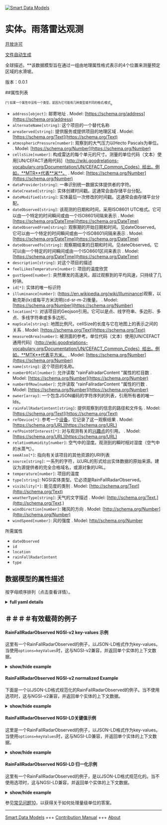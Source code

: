 <!-- 10-Header -->  
[![Smart Data Models](https://smartdatamodels.org/wp-content/uploads/2022/01/SmartDataModels_logo.png "Logo")](https://smartdatamodels.org)  
实体。雨落雷达观测  
=========<!-- /10-Header -->  
<!-- 15-License -->  
[开放许可](https://github.com/smart-data-models//dataModel.Environment/blob/master/RainFallRadarObserved/LICENSE.md)  
[文件自动生成](https://docs.google.com/presentation/d/e/2PACX-1vTs-Ng5dIAwkg91oTTUdt8ua7woBXhPnwavZ0FxgR8BsAI_Ek3C5q97Nd94HS8KhP-r_quD4H0fgyt3/pub?start=false&loop=false&delayms=3000#slide=id.gb715ace035_0_60)  
<!-- /15-License -->  
<!-- 20-Description -->  
全球描述。**该数据模型旨在通过一组由地理属性格式表示的4个位置来测量预定区域的水滑坡。  
版本：0.0.1  
<!-- /20-Description -->  
<!-- 30-PropertiesList -->  

##属性列表  

<sup><sub>[*] 如果一个属性中没有一个类型，是因为它可能有几种类型或不同的格式/模式</sub></sup>。  
- `address[object]`: 邮寄地址  . Model: [https://schema.org/address](https://schema.org/address)- `alternateName[string]`: 这个项目的一个替代名称  - `areaServed[string]`: 提供服务或提供项目的地理区域  . Model: [https://schema.org/Text](https://schema.org/Text)- `atmosphericPressure[number]`: 观察到的大气压力以Hecto Pascals为单位。  . Model: [https://schema.org/Number](https://schema.org/Number)- `cellsSize[number]`: 构成雷达的每个单元的尺寸。测量的单位代码（文本）使用[UN/CEFACT通用代码]（http://wiki.goodrelations-vocabulary.org/Documentation/UN/CEFACT_Common_Codes）给出。例如，**MTR**代表**米**。  . Model: [https://schema.org/Number](https://schema.org/Number)- `dataProvider[string]`: 一串识别统一数据实体提供者的字符。  - `dateCreated[string]`: 实体创建时间戳。这通常会由存储平台分配。  - `dateModified[string]`: 实体最后一次修改的时间戳。这通常会由存储平台分配。  - `dateObserved[string]`: 该观测的日期和时间，采用ISO8601 UTC格式。它可以由一个特定的时间瞬间或由一个ISO8601间隔来表示  . Model: [https://schema.org/DateTime](https://schema.org/DateTime)- `dateObservedFrom[string]`: 观察期的开始日期和时间。见dateObserved。它可以由一个特定的时间瞬间或由一个ISO8601间隔来表示  . Model: [https://schema.org/DateTime](https://schema.org/DateTime)- `dateObservedTo[string]`: 观察期结束的日期和时间。见dateObserved。它可以由一个特定的时间瞬间或由一个ISO8601区间来表示  . Model: [https://schema.org/DateTime](https://schema.org/DateTime)- `description[string]`: 对这个项目的描述  - `feelLikesTemperature[number]`: 项目的温度欣赏  - `gustSpeed[number]`: 突然爆发的高速风，超过观察到的平均风速，只持续了几秒钟。  - `id[*]`: 实体的唯一标识符  - `illuminance[number]`: (https://en.wikipedia.org/wiki/Illuminance)观察，以勒克斯(lx)或每平方米流明(cd-sr-m-2)衡量。  . Model: [https://schema.org/Number](https://schema.org/Number)- `location[*]`: 对该项目的Geojson引用。它可以是点、线字符串、多边形、多点、多线字符串或多多边形。  - `mapScale[string]`: 地图比例尺。cellSize的长度与它在地图上的表示之间的关系  . Model: [https://schema.org/Text](https://schema.org/Text)- `measuredArea[number]`: 被测面的参考。单位代码（文本）使用[UN/CEFACT通用代码]（http://wiki.goodrelations-vocabulary.org/Documentation/UN/CEFACT_Common_Codes）给出。例如，**MTK**代表平方米。  . Model: [https://schema.org/Number](https://schema.org/Number)- `name[string]`: 这个项目的名称。  - `numberOfCol[number]`: 允许读取 "rainFallradarContent "属性的栏目数  . Model: [https://schema.org/Number](https://schema.org/Number)- `numberOfRow[number]`: 允许读取 "rainFallradarContent "属性的行数  . Model: [https://schema.org/Number](https://schema.org/Number)- `owner[array]`: 一个包含JSON编码的字符序列的列表，引用所有者的唯一Ids。  - `rainFallRadarContent[string]`: 提供观察到的信息的路径和文件名  . Model: [https://schema.org/Text](https://schema.org/Text)- `refDevice[*]`: 参考一个[设备](https://github.com/smart-data-models/dataModel.Device/blob/master/Device/doc/spec.md)，它记录了这一观察结果  . Model: [https://schema.org/URL](https://schema.org/URL)- `refPointOfInterest[*]`: 对与观测有关的[兴趣点](https://github.com/smart-data-models/dataModel.PointOfInterest/blob/master/PointOfInterest/doc/spec.md)的引用。  . Model: [https://schema.org/URL](https://schema.org/URL)- `relativeHumidity[number]`: 空气中的湿度。观测到的瞬时相对湿度（空气中的水蒸气）。  - `seeAlso[*]`: 指向有关该项目的其他资源的URI列表  - `source[string]`: 一系列的字符，以URL的形式给出实体数据的原始来源。建议为源提供者的完全合格域名，或源对象的URL。  - `temperature[number]`: 项目的温度  - `type[string]`: NGSI实体类型。它必须是RainFallRadarObserved。  - `visibility[*]`: 能见度的类别  . Model: [http://schema.org/Text](http://schema.org/Text)- `weatherType[string]`: 天气的文字描述  . Model: [http://schema.org/Text.](http://schema.org/Text.)- `windDirection[number]`: 赌风的方向  . Model: [http://schema.org/Number](http://schema.org/Number)- `windSpeed[number]`: 风的强度  . Model: [http//schema.org/Number](http//schema.org/Number)<!-- /30-PropertiesList -->  
<!-- 35-RequiredProperties -->  
所需属性  
- `dateObserved`  - `id`  - `location`  - `rainFallRadarContent`  - `type`  <!-- /35-RequiredProperties -->  
<!-- 40-RequiredProperties -->  
<!-- /40-RequiredProperties -->  
<!-- 50-DataModelHeader -->  
## 数据模型的属性描述  
按字母顺序排列（点击查看详情）。  
<!-- /50-DataModelHeader -->  
<!-- 60-ModelYaml -->  
<details><summary><strong>full yaml details</strong></summary>    
```yaml  
RainFallRadarObserved:    
  description: 'The Data Model is intended to measure the water slides on a predefined area by a set of 4 Location represented by a Geo property format.'    
  properties:    
    address:    
      description: 'The mailing address'    
      properties:    
        addressCountry:    
          description: 'Property. The country. For example, Spain. Model:''https://schema.org/addressCountry'''    
          type: string    
        addressLocality:    
          description: 'Property. The locality in which the street address is, and which is in the region. Model:''https://schema.org/addressLocality'''    
          type: string    
        addressRegion:    
          description: 'Property. The region in which the locality is, and which is in the country. Model:''https://schema.org/addressRegion'''    
          type: string    
        postOfficeBoxNumber:    
          description: 'Property. The post office box number for PO box addresses. For example, 03578. Model:''https://schema.org/postOfficeBoxNumber'''    
          type: string    
        postalCode:    
          description: 'Property. The postal code. For example, 24004. Model:''https://schema.org/https://schema.org/postalCode'''    
          type: string    
        streetAddress:    
          description: 'Property. The street address. Model:''https://schema.org/streetAddress'''    
          type: string    
      type: object    
      x-ngsi:    
        model: https://schema.org/address    
        type: Property    
    alternateName:    
      description: 'An alternative name for this item'    
      type: string    
      x-ngsi:    
        type: Property    
    areaServed:    
      description: 'The geographic area where a service or offered item is provided'    
      type: string    
      x-ngsi:    
        model: https://schema.org/Text    
        type: Property    
    atmosphericPressure:    
      description: 'The atmospheric pressure observed measured in Hecto Pascals'    
      minimum: 0    
      type: number    
      x-ngsi:    
        model: https://schema.org/Number    
        type: Property    
        units: 'Hecto pascals'    
    cellsSize:    
      description: 'Size of each cell constituting the radar. The unit code (text) of measurement is given using the [UN/CEFACT Common Codes](http://wiki.goodrelations-vocabulary.org/Documentation/UN/CEFACT_Common_Codes). For instance, **MTR** represents **Meters**'    
      type: number    
      x-ngsi:    
        model: https://schema.org/Number    
        type: Property    
    dataProvider:    
      description: 'A sequence of characters identifying the provider of the harmonised data entity.'    
      type: string    
      x-ngsi:    
        type: Property    
    dateCreated:    
      description: 'Entity creation timestamp. This will usually be allocated by the storage platform.'    
      format: date-time    
      type: string    
      x-ngsi:    
        type: Property    
    dateModified:    
      description: 'Timestamp of the last modification of the entity. This will usually be allocated by the storage platform.'    
      format: date-time    
      type: string    
      x-ngsi:    
        type: Property    
    dateObserved:    
      description: 'The date and time of this observation in ISO8601 UTC format. It can be represented by a specific time instant or by an ISO8601 interval'    
      format: date-time    
      type: string    
      x-ngsi:    
        model: https://schema.org/DateTime    
        type: Property    
    dateObservedFrom:    
      description: 'Observation period start date and time. See dateObserved. It can be represented by a specific time instant or by an ISO8601 interval'    
      format: date-time    
      type: string    
      x-ngsi:    
        model: https://schema.org/DateTime    
        type: Property    
    dateObservedTo:    
      description: 'Observation period end date and time. See dateObserved. It can be represented by a specific time instant or by an ISO8601 interval'    
      format: date-time    
      type: string    
      x-ngsi:    
        model: https://schema.org/DateTime    
        type: Property    
    description:    
      description: 'A description of this item'    
      type: string    
      x-ngsi:    
        type: Property    
    feelLikesTemperature:    
      description: 'Temperature appreciation of the item'    
      type: number    
      x-ngsi:    
        type: Property    
    gustSpeed:    
      description: 'A sudden burst of high-speed wind over the observed average wind speed lasting only for a few seconds.'    
      type: number    
      x-ngsi:    
        type: Property    
    id:    
      anyOf: &rainfallradarobserved_-_properties_-_owner_-_items_-_anyof    
        - description: 'Property. Identifier format of any NGSI entity'    
          maxLength: 256    
          minLength: 1    
          pattern: ^[\w\-\.\{\}\$\+\*\[\]`|~^@!,:\\]+$    
          type: string    
        - description: 'Property. Identifier format of any NGSI entity'    
          format: uri    
          type: string    
      description: 'Unique identifier of the entity'    
      x-ngsi:    
        type: Property    
    illuminance:    
      description: '(https://en.wikipedia.org/wiki/Illuminance) observed measured in lux (lx) or lumens per square metre (cd·sr·m−2).'    
      minimum: 0    
      type: number    
      x-ngsi:    
        model: https://schema.org/Number    
        type: Property    
    location:    
      description: 'Geojson reference to the item. It can be Point, LineString, Polygon, MultiPoint, MultiLineString or MultiPolygon'    
      oneOf:    
        - description: 'GeoProperty. Geojson reference to the item. Point'    
          properties:    
            bbox:    
              items:    
                type: number    
              minItems: 4    
              type: array    
            coordinates:    
              items:    
                type: number    
              minItems: 2    
              type: array    
            type:    
              enum:    
                - Point    
              type: string    
          required:    
            - type    
            - coordinates    
          title: 'GeoJSON Point'    
          type: object    
        - description: 'GeoProperty. Geojson reference to the item. LineString'    
          properties:    
            bbox:    
              items:    
                type: number    
              minItems: 4    
              type: array    
            coordinates:    
              items:    
                items:    
                  type: number    
                minItems: 2    
                type: array    
              minItems: 2    
              type: array    
            type:    
              enum:    
                - LineString    
              type: string    
          required:    
            - type    
            - coordinates    
          title: 'GeoJSON LineString'    
          type: object    
        - description: 'GeoProperty. Geojson reference to the item. Polygon'    
          properties:    
            bbox:    
              items:    
                type: number    
              minItems: 4    
              type: array    
            coordinates:    
              items:    
                items:    
                  items:    
                    type: number    
                  minItems: 2    
                  type: array    
                minItems: 4    
                type: array    
              type: array    
            type:    
              enum:    
                - Polygon    
              type: string    
          required:    
            - type    
            - coordinates    
          title: 'GeoJSON Polygon'    
          type: object    
        - description: 'GeoProperty. Geojson reference to the item. MultiPoint'    
          properties:    
            bbox:    
              items:    
                type: number    
              minItems: 4    
              type: array    
            coordinates:    
              items:    
                items:    
                  type: number    
                minItems: 2    
                type: array    
              type: array    
            type:    
              enum:    
                - MultiPoint    
              type: string    
          required:    
            - type    
            - coordinates    
          title: 'GeoJSON MultiPoint'    
          type: object    
        - description: 'GeoProperty. Geojson reference to the item. MultiLineString'    
          properties:    
            bbox:    
              items:    
                type: number    
              minItems: 4    
              type: array    
            coordinates:    
              items:    
                items:    
                  items:    
                    type: number    
                  minItems: 2    
                  type: array    
                minItems: 2    
                type: array    
              type: array    
            type:    
              enum:    
                - MultiLineString    
              type: string    
          required:    
            - type    
            - coordinates    
          title: 'GeoJSON MultiLineString'    
          type: object    
        - description: 'GeoProperty. Geojson reference to the item. MultiLineString'    
          properties:    
            bbox:    
              items:    
                type: number    
              minItems: 4    
              type: array    
            coordinates:    
              items:    
                items:    
                  items:    
                    items:    
                      type: number    
                    minItems: 2    
                    type: array    
                  minItems: 4    
                  type: array    
                type: array    
              type: array    
            type:    
              enum:    
                - MultiPolygon    
              type: string    
          required:    
            - type    
            - coordinates    
          title: 'GeoJSON MultiPolygon'    
          type: object    
      x-ngsi:    
        type: GeoProperty    
    mapScale:    
      description: 'Map Scale. Relationship between the length of the cellSize and its representation on the map'    
      type: string    
      x-ngsi:    
        model: https://schema.org/Text    
        type: Property    
    measuredArea:    
      description: 'Reference of the surface measured. The unit code (text) is given using the [UN/CEFACT Common Codes](http://wiki.goodrelations-vocabulary.org/Documentation/UN/CEFACT_Common_Codes). For instance, **MTK** represents Square Meters'    
      minimum: 0    
      type: number    
      x-ngsi:    
        model: https://schema.org/Number    
        type: Property    
        units: 'square meters'    
    name:    
      description: 'The name of this item.'    
      type: string    
      x-ngsi:    
        type: Property    
    numberOfCol:    
      description: 'Number of Cols allowing the reading of the `rainFallradarContent` attribute'    
      minimum: 0    
      type: number    
      x-ngsi:    
        model: https://schema.org/Number    
        type: Property    
    numberOfRow:    
      description: 'Number of Rows allowing the reading of the `rainFallradarContent` attribute'    
      minimum: 0    
      type: number    
      x-ngsi:    
        model: https://schema.org/Number    
        type: Property    
    owner:    
      description: 'A List containing a JSON encoded sequence of characters referencing the unique Ids of the owner(s)'    
      items:    
        anyOf: *rainfallradarobserved_-_properties_-_owner_-_items_-_anyof    
        description: 'Property. Unique identifier of the entity'    
      type: array    
      x-ngsi:    
        type: Property    
    rainFallRadarContent:    
      description: 'Path and filename which provided the information observed'    
      type: string    
      x-ngsi:    
        model: https://schema.org/Text    
        type: Property    
    refDevice:    
      anyOf:    
        - description: 'Property. Identifier format of any NGSI entity'    
          maxLength: 256    
          minLength: 1    
          pattern: ^[\w\-\.\{\}\$\+\*\[\]`|~^@!,:\\]+$    
          type: string    
        - description: 'Property. Identifier format of any NGSI entity'    
          format: uri    
          type: string    
      description: 'Reference to a [Device](https://github.com/smart-data-models/dataModel.Device/blob/master/Device/doc/spec.md) which captured this observation'    
      x-ngsi:    
        model: https://schema.org/URL    
        type: Relationship    
    refPointOfInterest:    
      anyOf:    
        - description: 'Property. Identifier format of any NGSI entity'    
          maxLength: 256    
          minLength: 1    
          pattern: ^[\w\-\.\{\}\$\+\*\[\]`|~^@!,:\\]+$    
          type: string    
        - description: 'Property. Identifier format of any NGSI entity'    
          format: uri    
          type: string    
      description: 'Reference to a [PointOfInterest](https://github.com/smart-data-models/dataModel.PointOfInterest/blob/master/PointOfInterest/doc/spec.md) linked with the observation'    
      x-ngsi:    
        model: https://schema.org/URL    
        type: Relationship    
    relativeHumidity:    
      description: 'Humidity in the Air. Observed instantaneous relative humidity (water vapour in air)'    
      maximum: 1    
      minimum: 0    
      type: number    
      x-ngsi:    
        type: Property    
    seeAlso:    
      description: 'list of uri pointing to additional resources about the item'    
      oneOf:    
        - items:    
            format: uri    
            type: string    
          minItems: 1    
          type: array    
        - format: uri    
          type: string    
      x-ngsi:    
        type: Property    
    source:    
      description: 'A sequence of characters giving the original source of the entity data as a URL. Recommended to be the fully qualified domain name of the source provider, or the URL to the source object.'    
      type: string    
      x-ngsi:    
        type: Property    
    temperature:    
      description: 'Temperature of the item'    
      type: number    
      x-ngsi:    
        type: Property    
    type:    
      description: 'NGSI Entity type. It has to be RainFallRadarObserved'    
      enum:    
        - RainFallRadarObserved    
      type: string    
      x-ngsi:    
        type: Property    
    visibility:    
      anyOf:    
        - enum:    
            - veryPoor    
            - poor    
            - moderate    
            - good    
            - veryGood    
            - excellent    
          type: string    
        - minimum: 0    
          type: number    
      description: 'Categories of visibility'    
      x-ngsi:    
        model: http://schema.org/Text    
        type: Property    
    weatherType:    
      description: 'Text description of the weather'    
      type: string    
      x-ngsi:    
        model: http://schema.org/Text.    
        type: Property    
    windDirection:    
      description: 'Direction of the wind bet'    
      maximum: 360    
      minimum: 0    
      type: number    
      x-ngsi:    
        model: http://schema.org/Number    
        type: Property    
    windSpeed:    
      description: 'Intensity of the wind'    
      minimum: 0    
      type: number    
      x-ngsi:    
        model: http//schema.org/Number    
        type: Property    
  required:    
    - id    
    - type    
    - location    
    - dateObserved    
    - rainFallRadarContent    
  type: object    
  x-derived-from: ""    
  x-disclaimer: 'Redistribution and use in source and binary forms, with or without modification, are permitted  provided that the license conditions are met. Copyleft (c) 2021 Contributors to Smart Data Models Program'    
  x-license-url: https://github.com/smart-data-models/dataModel.Environment/blob/master/RainFallRadarObserved/LICENSE.md    
  x-model-schema: https://smart-data-models.github.io/dataModel.Weather/RainFallRadarObserved/schema.json    
  x-model-tags: ""    
  x-version: 0.0.1    
```  
</details>    
<!-- /60-ModelYaml -->  
<!-- 70-MiddleNotes -->  
<!-- /70-MiddleNotes -->  
<!-- 80-Examples -->  
## ＃＃＃＃有效载荷的例子  
#### RainFallRadarObserved NGSI-v2 key-values 示例  
这里有一个RainFallRadarObserved的例子，以JSON-LD格式作为key-values。当使用`options=keyValues`时，这与NGSI-v2兼容，并返回单个实体的上下文数据。  
<details><summary><strong>show/hide example</strong></summary>    
```json  
{  
  "id": "urn:ngsi-ld:RainFallRadarObserved:RainFallRadarObserved:MNCA-RFRO-018",  
  "type": "RainFallRadarObserved",  
  "name": "MNCA-RFRO-018",  
  "alternateName": "AirPort global Observation",  
  "description": "Rain fall Radar Observation",  
  "location": {  
    "type": "Polygon",  
    "coordinates": [[  
      [43.66,7.19],  
      [44.66,7.19],  
      [44.66,7.21],  
      [43.66,7.21],  
      [43.66,7.19]  
    ]]  
  },  
  "address": {  
    "addressCountry": "FR",  
    "addressLocality": "Nice",  
    "streetAddress": "Airport Area Coverage + 4 km distance"  
  },  
  "areaServed": "Nice Aeroport",  
  "refDevice": "urn:ngsi-ld:Device:NCE-RFRO-018",  
  "dateObserved": "2020-03-17T08:30:00Z",  
  "dateObservedFrom": "2020-03-17T08:30:00Z",  
  "dateObservedTo": "2020-03-17T08:45:00Z",  
  "rainFallRadarContent": "https://particuliers/rainFallRadar/NCE-RFRO-018-2020-03-17T08:30:00",  
  "numberOfRow": 25,  
  "numberOfCol": 48,  
  "cellsSize": 1,  
  "mapScale": "1/10.000",  
  "measuredArea": 250  
}  
```  
</details>  
#### RainFallRadarObserved NGSI-v2 normalized Example  
下面是一个以JSON-LD格式规范化的RainFallRadarObserved的例子。当不使用选项时，这与NGSI-v2兼容，并返回单个实体的上下文数据。  
<details><summary><strong>show/hide example</strong></summary>    
```json  
{  
	"id": "urn:ngsi-ld:RainFallRadarObserved:RainFallRadarObserved:MNCA-RFRO-018",  
	"type": "RainFallRadarObserved",  
	"name": {  
		"type": "Property",  
		"value": "MNCA-RFRO-018"  
	},  
	"alternateName": {  
		"type": "Property",  
		"value": "AirPort  global Observation"  
	},  
	"description": {  
		"type": "Property",  
		"value": "Rain fall Radar Observation"  
	},  
	"location": {  
		"type": "GeoProperty",  
		"value": {  
			"type": "polygon",  
			"coordinates": [[  
				[43.66, 7.19],  
				[44.66, 7.19],  
				[44.66, 7.21],  
				[43.66, 7.21],  
				[43.66, 7.19]  
			]]  
		}  
	},  
	"address": {  
		"type": "Property",  
		"value": {  
			"addressCountry": "FR",  
			"addressLocality": "Nice",  
			"streetAddress": "Airport Area Coverage + 4 km distance"  
		}  
	},  
	"areaServed": {  
		"type": "Property",  
		"value": "Nice Aeroport"  
	},  
	"refDevice": {  
		"type": "Relationship",  
		"object": "urn:ngsi-ld:Device:NCE-RFRO-018"  
	},  
	"dateObserved": {  
		"type": "Property",  
		"value": {  
			"type": "DateTime",  
			"value": "2020-03-17T08:30:00Z"  
		}  
	},  
	"dateObservedFrom": {  
		"type": "Property",  
		"value": {  
			"type": "DateTime",  
			"value": "2020-03-17T08:30:00Z"  
		}  
	},  
	"dateObservedTo": {  
		"type": "Property",  
		"value": {  
			"type": "DateTime",  
			"value": "2020-03-17T08:45:00Z"  
		}  
	},  
	"rainFallRadarContent": {  
		"type": "Property",  
		"value": "https://particuliers/rainFallRadar/NCE-RFRO-018-2020-03-17T08:30:00"  
	},  
	"numberOfRow": {  
		"type": "Property",  
		"value": 25  
	},  
	"numberOfCol": {  
		"type": "Property",  
		"value": 48  
	},  
	"cellsSize": {  
		"type": "Property",  
		"value": 1  
	},  
	"mapScale": {  
		"type": "Property",  
		"value": "1/10.000"  
	},  
	"measuredArea": {  
		"type": "Property",  
		"value": 250  
	}  
}  
```  
</details>  
#### RainFallRadarObserved NGSI-LD关键值示例  
这里是一个RainFallRadarObserved的例子，以JSON-LD格式作为key-values。当使用`options=keyValues`时，这与NGSI-LD兼容，并返回单个实体的上下文数据。  
<details><summary><strong>show/hide example</strong></summary>    
```json  
{  
    "id": "urn:ngsi-ld:RainFallRadarObserved:RainFallRadarObserved:MNCA-RFRO-018",  
    "type": "RainFallRadarObserved",  
    "address": {  
        "type": "Property",  
        "value": {  
            "addressCountry": "FR",  
            "addressLocality": "Nice",  
            "streetAddress": "Airport Area Coverage + 4 km distance"  
        }  
    },  
    "alternateName": {  
        "type": "Property",  
        "value": "AirPort \u0096 global Observation"  
    },  
    "areaServed": {  
        "type": "Property",  
        "value": "Nice Aeroport"  
    },  
    "cellsSize": {  
        "type": "Property",  
        "value": 1  
    },  
    "dateObserved": {  
        "type": "Property",  
        "value": {  
            "type": "DateTime",  
            "value": "2020-03-17T08:30:00Z"  
        }  
    },  
    "dateObservedFrom": {  
        "type": "Property",  
        "value": {  
            "type": "DateTime",  
            "value": "2020-03-17T08:30:00Z"  
        }  
    },  
    "dateObservedTo": {  
        "type": "Property",  
        "value": {  
            "type": "DateTime",  
            "value": "2020-03-17T08:45:00Z"  
        }  
    },  
    "description": {  
        "type": "Property",  
        "value": "Rain fall Radar Observation"  
    },  
    "location": {  
        "type": "GeoProperty",  
        "value": {  
            "type": "polygon",  
            "coordinates": [  
                [  
                    [  
                        43.66,  
                        7.19  
                    ],  
                    [  
                        44.66,  
                        7.19  
                    ],  
                    [  
                        44.66,  
                        7.21  
                    ],  
                    [  
                        43.66,  
                        7.21  
                    ],  
                    [  
                        43.66,  
                        7.19  
                    ]  
                ]  
            ]  
        }  
    },  
    "mapScale": {  
        "type": "Property",  
        "value": "1/10.000"  
    },  
    "measuredArea": {  
        "type": "Property",  
        "value": 250  
    },  
    "name": {  
        "type": "Property",  
        "value": "MNCA-RFRO-018"  
    },  
    "numberOfCol": {  
        "type": "Property",  
        "value": 48  
    },  
    "numberOfRow": {  
        "type": "Property",  
        "value": 25  
    },  
    "rainFallRadarContent": {  
        "type": "Property",  
        "value": "https://particuliers/rainFallRadar/NCE-RFRO-018-2020-03-17T08:30:00"  
    },  
    "refDevice": {  
        "type": "Relationship",  
        "object": "urn:ngsi-ld:Device:NCE-RFRO-018"  
    },  
    "@context": [  
        "https://raw.githubusercontent.com/smart-data-models/data-models/master/context.jsonld",  
        "https://uri.etsi.org/ngsi-ld/v1/ngsi-ld-core-context.jsonld",  
        "https://raw.githubusercontent.com/smart-data-models/dataModel.Environment/master/context.jsonld"  
    ]  
}  
```  
</details>  
#### RainFallRadarObserved NGSI-LD 归一化示例  
这里有一个RainFallRadarObserved的例子，是以JSON-LD格式规范化的。当不使用选项时，这与NGSI-LD兼容，并返回单个实体的上下文数据。  
<details><summary><strong>show/hide example</strong></summary>    
```json  
{  
    "id": "urn:ngsi-ld:RainFallRadarObserved:RainFallRadarObserved:MNCA-RFRO-018",  
    "type": "RainFallRadarObserved",  
    "address": {  
        "addressCountry": "FR",  
        "addressLocality": "Nice",  
        "streetAddress": "Airport Area Coverage + 4 km distance"  
    },  
    "alternateName": "AirPort global Observation",  
    "areaServed": "Nice Aeroport",  
    "cellsSize": 1,  
    "dateObserved": "2020-03-17T08:30:00Z",  
    "dateObservedFrom": "2020-03-17T08:30:00Z",  
    "dateObservedTo": "2020-03-17T08:45:00Z",  
    "description": "Rain fall Radar Observation",  
    "location": {  
        "type": "Polygon",  
        "coordinates": [  
            [  
                [  
                    43.66,  
                    7.19  
                ],  
                [  
                    44.66,  
                    7.19  
                ],  
                [  
                    44.66,  
                    7.21  
                ],  
                [  
                    43.66,  
                    7.21  
                ],  
                [  
                    43.66,  
                    7.19  
                ]  
            ]  
        ]  
    },  
    "mapScale": "1/10.000",  
    "measuredArea": 250,  
    "name": "MNCA-RFRO-018",  
    "numberOfCol": 48,  
    "numberOfRow": 25,  
    "rainFallRadarContent": "https://particuliers/rainFallRadar/NCE-RFRO-018-2020-03-17T08:30:00",  
    "refDevice": "urn:ngsi-ld:Device:NCE-RFRO-018",  
    "@context": [  
        "https://raw.githubusercontent.com/smart-data-models/data-models/master/context.jsonld",  
        "https://uri.etsi.org/ngsi-ld/v1/ngsi-ld-core-context.jsonld",  
        "https://raw.githubusercontent.com/smart-data-models/dataModel.Environment/master/context.jsonld"  
    ]  
}  
```  
</details><!-- /80-Examples -->  
<!-- 90-FooterNotes -->  
<!-- /90-FooterNotes -->  
<!-- 95-Units -->  
参见[常见问题10](https://smartdatamodels.org/index.php/faqs/)，以获得关于如何处理量级单位的答案。  
<!-- /95-Units -->  
<!-- 97-LastFooter -->  
---  
[Smart Data Models](https://smartdatamodels.org) +++ [Contribution Manual](https://bit.ly/contribution_manual) +++ [About](https://bit.ly/Introduction_SDM)<!-- /97-LastFooter -->  
